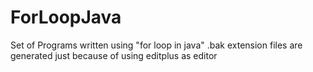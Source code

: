 # ForLoopJava
Set of Programs written using "for loop in java"
.bak extension files are generated just because of using editplus as editor
